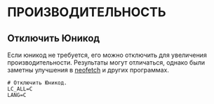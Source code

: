 # ПРОИЗВОДИТЕЛЬНОСТЬ

## Отключить Юникод

Если юникод не требуется, его можно отключить для увеличения производительности. Результаты могут отличаться, однако были заметны улучшения в [neofetch](https://github.com/dylanaraps/neofetch) и других программах.

```shell
# Отключить Юникод.
LC_ALL=C
LANG=C
```

<!-- CHAPTER END -->

